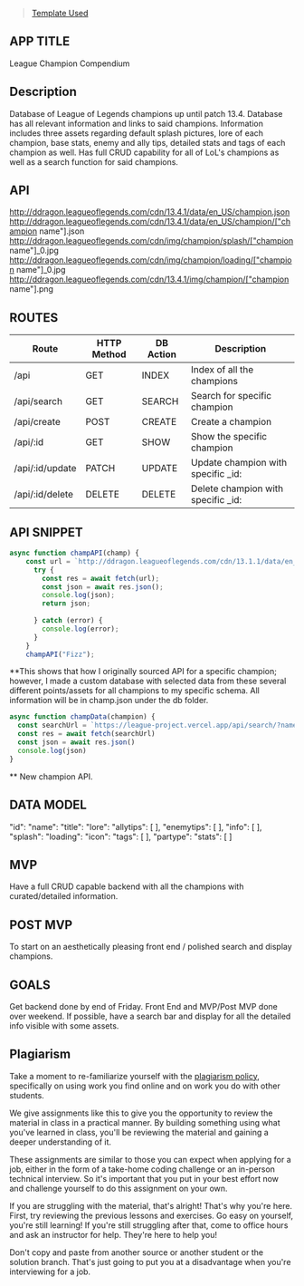 > [Template Used](https://github.com/metruzanca/ga-vercel-demo)

## APP TITLE ##
League Champion Compendium

## Description ##
Database of League of Legends champions up until patch 13.4. 
Database has all relevant information and links to said champions.
Information includes three assets regarding default splash pictures, lore of each champion, base stats, enemy and ally tips, detailed stats and tags of each champion as well. 
Has full CRUD capability for all of LoL's champions as well as a search function for said champions. 

## API ##
http://ddragon.leagueoflegends.com/cdn/13.4.1/data/en_US/champion.json
http://ddragon.leagueoflegends.com/cdn/13.4.1/data/en_US/champion/["champion name"].json
http://ddragon.leagueoflegends.com/cdn/img/champion/splash/["champion name"]_0.jpg
http://ddragon.leagueoflegends.com/cdn/img/champion/loading/["champion name"]_0.jpg
http://ddragon.leagueoflegends.com/cdn/13.4.1/img/champion/["champion name"].png

## ROUTES ##

| Route                 | HTTP Method | DB Action  | Description                         |
|-----------------------|-------------|------------|-------------------------------------|
| /api                  | GET         | INDEX      | Index of all the champions          |
| /api/search           | GET         | SEARCH     | Search for specific champion        |
| /api/create           | POST        | CREATE     | Create a champion                   |
| /api/:id              | GET         | SHOW       | Show the specific champion          |
| /api/:id/update       | PATCH       | UPDATE     | Update champion with specific _id:  |
| /api/:id/delete       | DELETE      | DELETE     | Delete champion with specific _id:  |

## API SNIPPET ##
```js
async function champAPI(champ) {
    const url = `http://ddragon.leagueoflegends.com/cdn/13.1.1/data/en_US/champion/${champ}.json`    
      try {
        const res = await fetch(url);
        const json = await res.json();
        console.log(json);
        return json;
    
      } catch (error) {
        console.log(error);
      }
    }    
    champAPI("Fizz");
```
**This shows that how I originally sourced API for a specific champion; however, I made a custom database with selected data from these several different points/assets for all champions to my specific schema. All information will be in champ.json under the db folder.

```js
async function champData(champion) {
  const searchUrl = `https://league-project.vercel.app/api/search/?name=${champion}`
  const res = await fetch(searchUrl)
  const json = await res.json()
  console.log(json)
}
```
** New champion API. 

## DATA MODEL ##
"id":
    "name": 
    "title": 
    "lore": 
    "allytips": [ ],
    "enemytips": [ ],
    "info": [ ],
    "splash": 
    "loading": 
    "icon": 
    "tags": [ ],
    "partype": 
    "stats": [ ]

## MVP ##
Have a full CRUD capable backend with all the champions with curated/detailed information.

## POST MVP ##
To start on an aesthetically pleasing front end / polished search and display champions.

## GOALS ##
Get backend done by end of Friday. Front End and MVP/Post MVP done over weekend. If possible, have a search bar and display for all the detailed info visible with some assets.



## Plagiarism ##

Take a moment to re-familiarize yourself with the
[plagiarism policy](https://git.generalassemb.ly/DC-WDI/Administrative/blob/master/plagiarism.md),
specifically on using work you find online and on work you do with other
students.

We give assignments like this to give you the opportunity to review the material
in class in a practical manner. By building something using what you've learned
in class, you'll be reviewing the material and gaining a deeper understanding of
it.

These assignments are similar to those you can expect when applying for a job,
either in the form of a take-home coding challenge or an in-person technical
interview. So it's important that you put in your best effort now and challenge
yourself to do this assignment on your own.

If you are struggling with the material, that's alright! That's why you're here.
First, try reviewing the previous lessons and exercises. Go easy on yourself,
you're still learning! If you're still struggling after that, come to office
hours and ask an instructor for help. They're here to help you!

Don't copy and paste from another source or another student or the solution
branch. That's just going to put you at a disadvantage when you're interviewing
for a job.
